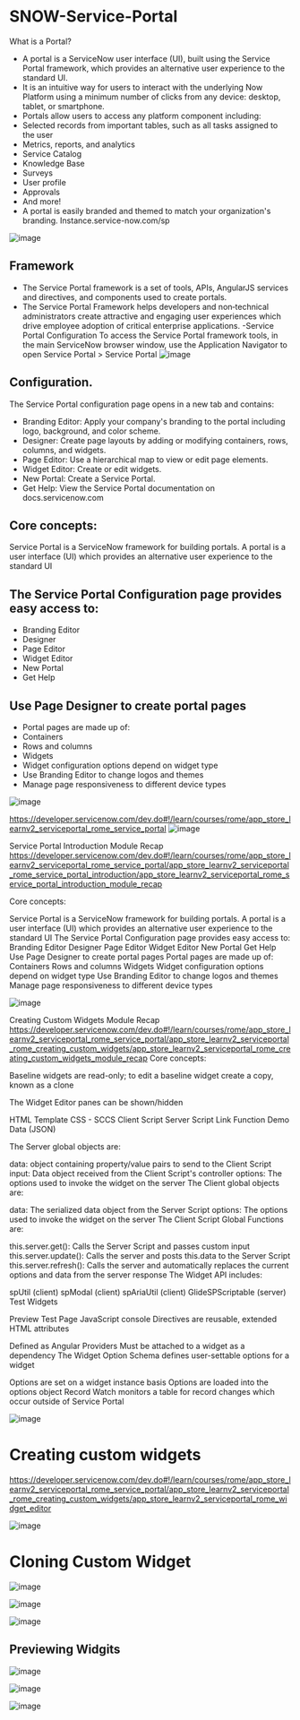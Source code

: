 # SNOW-Service-Portal

What is a Portal?
- A portal is a ServiceNow user interface (UI), built using the Service Portal framework, which provides an alternative user experience to the standard UI. 
- It is an intuitive way for users to interact with the underlying Now Platform using a minimum number of clicks from any device: desktop, tablet, or smartphone. 
- Portals allow users to access any platform component including:
- Selected records from important tables, such as all tasks assigned to the user
- Metrics, reports, and analytics
- Service Catalog
- Knowledge Base
- Surveys
- User profile
- Approvals
- And more!
- A portal is easily branded and themed to match your organization's branding.
Instance.service-now.com/sp

![image](https://user-images.githubusercontent.com/12488769/149434460-5722bb7f-aba0-464c-88dc-82d0552f0cc5.png)


## Framework
- The Service Portal framework is a set of tools, APIs, AngularJS services and directives, and components used to create portals. 
- The Service Portal Framework helps developers and non‑technical administrators create attractive and engaging user experiences which drive employee adoption of critical enterprise applications.
-Service Portal Configuration
To access the Service Portal framework tools, in the main ServiceNow browser window, use the Application Navigator to open Service Portal > Service Portal
![image](https://user-images.githubusercontent.com/12488769/149433936-4f191751-c453-4cce-b348-573e582ac925.png)

## Configuration. 
The Service Portal configuration page opens in a new tab and contains:
- Branding Editor: Apply your company's branding to the portal including logo, background, and color scheme.
- Designer: Create page layouts by adding or modifying containers, rows, columns, and widgets.
- Page Editor: Use a hierarchical map to view or edit page elements.
- Widget Editor: Create or edit widgets.
- New Portal: Create a Service Portal.
- Get Help: View the Service Portal documentation on docs.servicenow.com

## Core concepts:
Service Portal is a ServiceNow framework for building portals.
 A portal is a user interface (UI) which provides an alternative user experience to the standard UI

## The Service Portal Configuration page provides easy access to:
- Branding Editor
- Designer
- Page Editor
- Widget Editor
- New Portal
- Get Help

## Use Page Designer to create portal pages
- Portal pages are made up of:
- Containers
- Rows and columns
- Widgets
- Widget configuration options depend on widget type
- Use Branding Editor to change logos and themes
- Manage page responsiveness to different device types




![image](https://user-images.githubusercontent.com/12488769/147889536-eaf5b80f-0e9e-4cc5-85e2-d4604f2b7b14.png)

https://developer.servicenow.com/dev.do#!/learn/courses/rome/app_store_learnv2_serviceportal_rome_service_portal
![image](https://user-images.githubusercontent.com/12488769/148446642-c5b19b2f-47c3-4cdf-b118-5321fe1af1f7.png)


Service Portal Introduction Module Recap
https://developer.servicenow.com/dev.do#!/learn/courses/rome/app_store_learnv2_serviceportal_rome_service_portal/app_store_learnv2_serviceportal_rome_service_portal_introduction/app_store_learnv2_serviceportal_rome_service_portal_introduction_module_recap

Core concepts:

Service Portal is a ServiceNow framework for building portals. A portal is a user interface (UI) which provides an alternative user experience to the standard UI
The Service Portal Configuration page provides easy access to:
Branding Editor
Designer
Page Editor
Widget Editor
New Portal
Get Help
Use Page Designer to create portal pages
Portal pages are made up of:
Containers
Rows and columns
Widgets
Widget configuration options depend on widget type
Use Branding Editor to change logos and themes
Manage page responsiveness to different device types

![image](https://user-images.githubusercontent.com/12488769/148442386-2c6507b4-f03f-4251-9c25-c08e688366bd.png)


Creating Custom Widgets Module Recap
https://developer.servicenow.com/dev.do#!/learn/courses/rome/app_store_learnv2_serviceportal_rome_service_portal/app_store_learnv2_serviceportal_rome_creating_custom_widgets/app_store_learnv2_serviceportal_rome_creating_custom_widgets_module_recap
Core concepts:

Baseline widgets are read-only; to edit a baseline widget create a copy, known as a clone

The Widget Editor panes can be shown/hidden

HTML Template
CSS - SCCS
Client Script
Server Script
Link Function
Demo Data (JSON)

The Server global objects are:

data: object containing property/value pairs to send to the Client Script
input: Data object received from the Client Script's controller
options: The options used to invoke the widget on the server
The Client global objects are:

data: The serialized data object from the Server Script
options: The options used to invoke the widget on the server
The Client Script Global Functions are:

this.server.get(): Calls the Server Script and passes custom input
this.server.update(): Calls the server and posts this.data to the Server Script
this.server.refresh(): Calls the server and automatically replaces the current options and data from the server response
The Widget API includes:

spUtil (client)
spModal (client)
spAriaUtil (client)
GlideSPScriptable (server)
Test Widgets

Preview
Test Page
JavaScript console
Directives are reusable, extended HTML attributes

Defined as Angular Providers
Must be attached to a widget as a dependency
The Widget Option Schema defines user-settable options for a widget

Options are set on a widget instance basis
Options are loaded into the options object
Record Watch monitors a table for record changes which occur outside of Service Portal

![image](https://user-images.githubusercontent.com/12488769/148442405-ab0af0a6-1596-49d4-abf6-febc3dd2251e.png)


# Creating custom widgets
https://developer.servicenow.com/dev.do#!/learn/courses/rome/app_store_learnv2_serviceportal_rome_service_portal/app_store_learnv2_serviceportal_rome_creating_custom_widgets/app_store_learnv2_serviceportal_rome_widget_editor

![image](https://user-images.githubusercontent.com/12488769/148442859-87e11ad9-281f-48fa-ae17-54f9b1e6368b.png)

# Cloning Custom Widget
![image](https://user-images.githubusercontent.com/12488769/148443067-143641fa-a2bb-4bbc-a5c5-50c8c5275a35.png)

![image](https://user-images.githubusercontent.com/12488769/148443230-6902b398-1bcc-4d52-818f-de2a6523f933.png)

![image](https://user-images.githubusercontent.com/12488769/148443621-2a3de2a2-ef99-4bf8-8982-92564338b539.png)

## Previewing Widgits
![image](https://user-images.githubusercontent.com/12488769/148443988-066f4d5b-e91b-417d-90bd-a0facba6acf3.png)

![image](https://user-images.githubusercontent.com/12488769/148445348-aed981fb-d009-4b58-9612-56693aa3d551.png)

![image](https://user-images.githubusercontent.com/12488769/148449187-bd2c1209-f2a8-45d9-b9e5-2f6c0ee35653.png)



